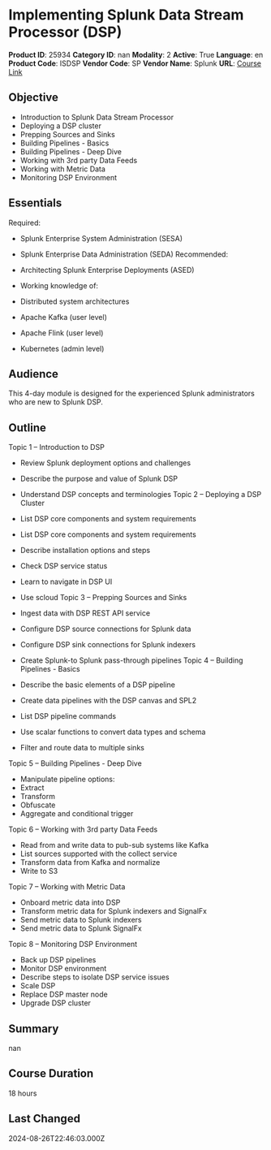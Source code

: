 # Implementing Splunk Data Stream Processor (DSP)

**Product ID**: 25934
**Category ID**: nan
**Modality**: 2
**Active**: True
**Language**: en
**Product Code**: ISDSP
**Vendor Code**: SP
**Vendor Name**: Splunk
**URL**: [Course Link](https://www.fastlaneus.com/course/splunk-isdsp)

## Objective
- Introduction to Splunk Data Stream Processor
- Deploying a DSP cluster
- Prepping Sources and Sinks
- Building Pipelines - Basics
- Building Pipelines - Deep Dive
- Working with 3rd party Data Feeds
- Working with Metric Data
- Monitoring DSP Environment

## Essentials
Required:


- Splunk Enterprise System Administration (SESA)
- Splunk Enterprise Data Administration (SEDA)
Recommended:


- Architecting Splunk Enterprise Deployments (ASED)
- Working knowledge of:
- Distributed system architectures
- Apache Kafka (user level)
- Apache Flink (user level)
- Kubernetes (admin level)

## Audience
This 4-day module is designed for the experienced Splunk administrators who are new to Splunk DSP.

## Outline
Topic 1 – Introduction to DSP


- Review Splunk deployment options and challenges
- Describe the purpose and value of Splunk DSP
- Understand DSP concepts and terminologies
Topic 2 – Deploying a DSP Cluster


- List DSP core components and system requirements
- List DSP core components and system requirements
- Describe installation options and steps
- Check DSP service status
- Learn to navigate in DSP UI
- Use scloud
Topic 3 – Prepping Sources and Sinks


- Ingest data with DSP REST API service
- Configure DSP source connections for Splunk data
- Configure DSP sink connections for Splunk indexers
- Create Splunk-to Splunk pass-through pipelines
Topic 4 – Building Pipelines - Basics


- Describe the basic elements of a DSP pipeline
- Create data pipelines with the DSP canvas and SPL2
- List DSP pipeline commands
- Use scalar functions to convert data types and schema
- Filter and route data to multiple sinks

 
Topic 5 – Building Pipelines - Deep Dive


- Manipulate pipeline options:
- Extract
- Transform
- Obfuscate
- Aggregate and conditional trigger

 
Topic 6 – Working with 3rd party Data Feeds


- Read from and write data to pub-sub systems like Kafka
- List sources supported with the collect service
- Transform data from Kafka and normalize
- Write to S3

 
Topic 7 – Working with Metric Data


- Onboard metric data into DSP
- Transform metric data for Splunk indexers and SignalFx
- Send metric data to Splunk indexers
- Send metric data to Splunk SignalFx

 
Topic 8 – Monitoring DSP Environment


- Back up DSP pipelines
- Monitor DSP environment
- Describe steps to isolate DSP service issues
- Scale DSP
- Replace DSP master node
- Upgrade DSP cluster

## Summary
nan

## Course Duration
18 hours

## Last Changed
2024-08-26T22:46:03.000Z
